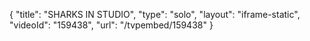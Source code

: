 {
    "title": "SHARKS IN STUDIO",
    "type": "solo",
    "layout": "iframe-static",
    "videoId": "159438",
    "url": "\/tvpembed\/159438"
}